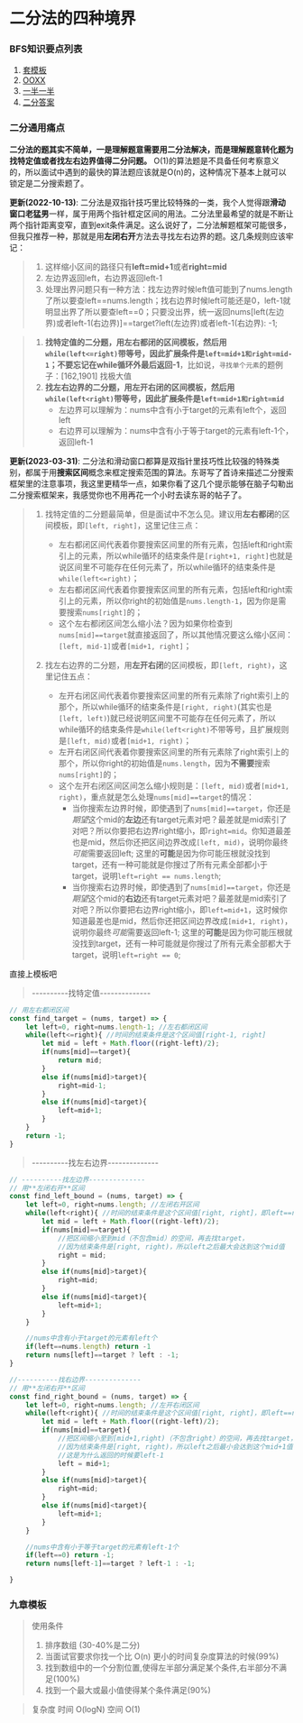 # 二分法的四种境界

### BFS知识要点列表
1. [套模板](./coding/binsearch/template.md)
1. [OOXX](./coding/binsearch/ooxx.md)
1. [一半一半](./coding/binsearch/half.md)
1. [二分答案](./coding/binsearch/binanswer.md)

### **二分通用痛点**
**二分法的题其实不简单，一是理解题意需要用二分法解决，而是理解题意转化题为找特定值或者找左右边界值得二分问题。** O(1)的算法题是不具备任何考察意义的，所以面试中遇到的最快的算法题应该就是O(n)的，这种情况下基本上就可以锁定是二分搜索题了。

**更新(2022-10-13)**: 二分法是双指针技巧里比较特殊的一类，我个人觉得跟**滑动窗口老猛男**一样，属于用两个指针框定区间的用法。二分法里最希望的就是不断让两个指针距离变窄，直到exit条件满足。这么说好了，二分法解题框架可能很多，但我只推荐一种，那就是用**左闭右开**方法去寻找左右边界的题。这几条规则应该牢记：
> 1. 这样缩小区间的路径只有**left=mid+1**或者**right=mid**
> 1. 左边界返回left，右边界返回left-1
> 1. 处理出界问题只有一种方法：找左边界时候left值可能到了nums.length了所以要查left==nums.length；找右边界时候left可能还是0，left-1就明显出界了所以要查left==0；只要没出界，统一返回nums[left(左边界)或者left-1(右边界)]==target?left(左边界)或者left-1(右边界): -1;

> 1. **找特定值的二分题，用左右都闭的区间模板，然后用`while(left<=right)`带等号，因此扩展条件是`left=mid+1和right=mid-1`；不要忘记在while循环外最后返回-1**，比如说，`寻找单个元素`的题例子：[162,1901] 找极大值
> 1. **找左右边界的二分题，用左开右闭的区间模板，然后用`while(left<right)`带等号，因此扩展条件是`left=mid+1和right=mid`**
>    * 左边界可以理解为：nums中含有小于target的元素有left个，返回left
>    * 右边界可以理解为：nums中含有小于等于target的元素有left-1个，返回left-1

**更新(2023-03-31)**: 二分法和滑动窗口都算是双指针里技巧性比较强的特殊类别，都属于用**搜索区间**概念来框定搜索范围的算法。东哥写了首诗来描述二分搜索框架里的注意事项，我这里更精华一点，如果你看了这几个提示能够在脑子勾勒出二分搜索框架来，我感觉你也不用再花一个小时去读东哥的帖子了。
> 1. 找特定值的二分题最简单，但是面试中不怎么见。建议用**左右都闭**的区间模板，即`[left, right]`，这里记住三点：
>    * 左右都闭区间代表着你要搜索区间里的所有元素，包括left和right索引上的元素，所以while循环的结束条件是`[right+1, right]`也就是说区间里不可能存在任何元素了，所以while循环的结束条件是`while(left<=right)`；
>    * 左右都闭区间代表着你要搜索区间里的所有元素，包括left和right索引上的元素，所以你right的初始值是`nums.length-1`，因为你是需要搜索`nums[right]`的；
>    * 这个左右都闭区间怎么缩小法？因为如果你检查到`nums[mid]==target`就直接返回了，所以其他情况要这么缩小区间：`[left, mid-1]`或者`[mid+1, right]`；
> 
> 1. 找左右边界的二分题，用**左开右闭**的区间模板，即`[left, right)`，这里记住五点：
>    * 左开右闭区间代表着你要搜索区间里的所有元素除了right索引上的那个，所以while循环的结束条件是`[right, right)`(其实也是`[left, left)`)就已经说明区间里不可能存在任何元素了，所以while循环的结束条件是`while(left<right)`不带等号，且扩展规则是`[left, mid)`或者`[mid+1, right)`；
>    * 左开右闭区间代表着你要搜索区间里的所有元素除了right索引上的那个，所以你right的初始值是`nums.length`，因为**不需要**搜索`nums[right]`的；
>    * 这个左开右闭区间区间怎么缩小规则是：`[left, mid)`或者`[mid+1, right)`，重点就是怎么处理`nums[mid]==target`的情况：
>       * 当你搜索左边界时候，即使遇到了`nums[mid]==target`，你还是*期望*这个mid的**左边**还有target元素对吧？最差就是mid索引了对吧？所以你要把右边界right缩小，即`right=mid`。你知道最差也是mid，然后你还把区间边界改成`[left, mid)`，说明你最终*可能*需要返回left; 这里的**可能**是因为你可能压根就没找到target，还有一种可能就是你搜过了所有元素全部都小于target，说明`left=right == nums.length`;
>       * 当你搜索右边界时候，即使遇到了`nums[mid]==target`，你还是*期望*这个mid的**右边**还有target元素对吧？最差就是mid索引了对吧？所以你要把右边界right缩小，即`left=mid+1`，这时候你知道最差也是mid，然后你还把区间边界改成`[mid+1, right)`，说明你最终*可能*需要返回left-1; 这里的**可能**是因为你可能压根就没找到target，还有一种可能就是你搜过了所有元素全部都大于target，说明`left=right == 0`;

直接上模板吧

> ----------找特定值--------------
```js
// 用左右都闭区间
const find_target = (nums, target) => {
    let left=0, right=nums.length-1; //左右都闭区间
    while(left<=right){ //时间的结束条件是这个区间值[right-1, right]
        let mid = left + Math.floor((right-left)/2);
        if(nums[mid]==target){
            return mid;
        } 
        else if(nums[mid]>target){
            right=mid-1;
        }
        else if(nums[mid]<target){
            left=mid+1;
        }
    }
    return -1;
}
```
> ----------找左右边界--------------
```js
// ----------找左边界--------------
// 用**左闭右开**区间
const find_left_bound = (nums, target) => {
    let left=0, right=nums.length; //左闭右开区间
    while(left<right){ //时间的结束条件是这个区间值[right, right]，即left==right了
        let mid = left + Math.floor((right-left)/2);
        if(nums[mid]==target){
            //把区间缩小至到mid（不包含mid）的空间，再去找target，
            //因为结束条件是[right, right)，所以left之后最大会达到这个mid值
            right = mid; 
        } 
        else if(nums[mid]>target){
            right=mid;
        }
        else if(nums[mid]<target){
            left=mid+1;
        }
    }

    //nums中含有小于target的元素有left个
    if(left==nums.length) return -1
    return nums[left]==target ? left : -1; 
}

//----------找右边界--------------
// 用**左闭右开**区间
const find_right_bound = (nums, target) => {
    let left=0, right=nums.length; //左开右闭区间
    while(left<right){ //时间的结束条件是这个区间值[right, right]，即left==right了
        let mid = left + Math.floor((right-left)/2);
        if(nums[mid]==target){
            //把区间缩小至到[mid+1,right)（不包含right）的空间，再去找target，
            //因为结束条件是[right, right)，所以left之后最小会达到这个mid+1值
            //这是为什么返回的时候要left-1
            left = mid+1; 
        } 
        else if(nums[mid]>target){
            right=mid;
        }
        else if(nums[mid]<target){
            left=mid+1;
        }
    }

    //nums中含有小于等于target的元素有left-1个
    if(left==0) return -1;
    return nums[left-1]==target ? left-1 : -1; 

}
```

### **九章模板**
> 使用条件
> 1. 排序数组 (30-40%是二分) 
> 1. 当面试官要求你找一个比 O(n) 更小的时间复杂度算法的时候(99%) 
> 1. 找到数组中的一个分割位置,使得左半部分满足某个条件,右半部分不满足(100%)
> 1. 找到一个最大或最小值使得某个条件满足(90%)

> 复杂度
> 时间 O(logN)
> 空间 O(1)

